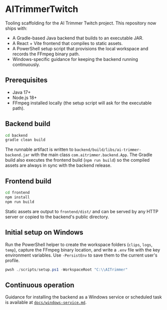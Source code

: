 # AITrimmerTwitch

Tooling scaffolding for the AI Trimmer Twitch project. This repository now ships with:

* A Gradle-based Java backend that builds to an executable JAR.
* A React + Vite frontend that compiles to static assets.
* A PowerShell setup script that provisions the local workspace and records the FFmpeg binary path.
* Windows-specific guidance for keeping the backend running continuously.

## Prerequisites

* Java 17+
* Node.js 18+
* FFmpeg installed locally (the setup script will ask for the executable path).

## Backend build

```bash
cd backend
gradle clean build
```

The runnable artifact is written to `backend/build/libs/ai-trimmer-backend.jar` with the main class `com.aitrimmer.backend.App`. The Gradle build also executes the frontend build (`npm run build`) so the compiled assets are always in sync with the backend release.

## Frontend build

```bash
cd frontend
npm install
npm run build
```

Static assets are output to `frontend/dist/` and can be served by any HTTP server or copied to the backend's public directory.

## Initial setup on Windows

Run the PowerShell helper to create the workspace folders (`clips`, `logs`, `temp`), capture the FFmpeg binary location, and write a `.env` file with the key environment variables. Use `-PersistEnv` to save them to the current user's profile.

```powershell
pwsh ./scripts/setup.ps1 -WorkspaceRoot "C:\\AITrimmer"
```

## Continuous operation

Guidance for installing the backend as a Windows service or scheduled task is available at [`docs/windows-service.md`](docs/windows-service.md).
